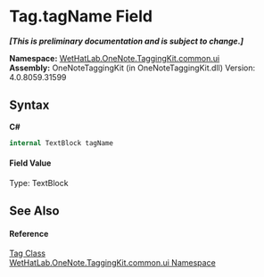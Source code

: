 # Tag.tagName Field
 _**\[This is preliminary documentation and is subject to change.\]**_

**Namespace:**&nbsp;<a href="043a9407-ac38-b3ac-7348-a6090af495ad">WetHatLab.OneNote.TaggingKit.common.ui</a><br />**Assembly:**&nbsp;OneNoteTaggingKit (in OneNoteTaggingKit.dll) Version: 4.0.8059.31599

## Syntax

**C#**<br />
``` C#
internal TextBlock tagName
```


#### Field Value
Type: TextBlock

## See Also


#### Reference
<a href="ccad44e0-dbf5-fa4d-f494-ab321df93f82">Tag Class</a><br /><a href="043a9407-ac38-b3ac-7348-a6090af495ad">WetHatLab.OneNote.TaggingKit.common.ui Namespace</a><br />